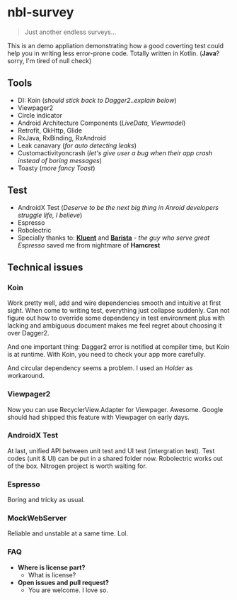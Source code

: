 # nbl-survey
> Just another endless surveys...

This is an demo appliation demonstrating how a good coverting test could help you in writing less error-prone code.
Totally written in Kotlin. (**Java**? sorry, I'm tired of null check)

## Tools
 - DI: Koin (*should stick back to Dagger2..explain below*)
 - Viewpager2 
 - Circle indicator
 - Android Architecture Components (*LiveData, Viewmodel*)
 - Retrofit, OkHttp, Glide
 - RxJava, RxBinding, RxAndroid
 - Leak canavary (*for auto detecting leaks*)
 - Customactivityoncrash (*let's give user a bug when their app crash instead of boring messages*)
 - Toasty (*more fancy Toast*)
 
## Test
 - AndroidX Test (*Deserve to be the next big thing in Anroid developers struggle life, I believe*)
 - Espresso 
 - Robolectric 
 - Specially thanks to: [**Kluent**](https://github.com/MarkusAmshove/Kluent) and [**Barista**](https://github.com/SchibstedSpain/Barista) - *the guy who serve great Espresso* saved me from nightmare of **Hamcrest**

## Technical issues

### Koin

Work pretty well, add and wire dependencies smooth and intuitive at first sight. When come to writing test, everything just collapse suddenly. Can not figure out how to override some dependency in test environment plus with lacking and ambiguous document makes me feel regret about choosing it over Dagger2.

And one important thing: Dagger2 error is notified at compiler time, but Koin is at runtime. With Koin, you need to check your app more carefully.

And circular dependency seems a problem. I used an *Holder* as workaround.

### Viewpager2
Now you can use RecyclerView.Adapter for Viewpager. Awesome. Google should had shipped this feature with Viewpager on early days.

### AndroidX Test
At last, unified API between unit test and UI test (intergration test). Test codes (unit & UI) can be put in a shared folder now. Robolectric works out of the box. Nitrogen project is worth waiting for.

### Espresso
Boring and tricky as usual.

### MockWebServer
Reliable and unstable at a same time. Lol.

### FAQ
 - **Where is license part?**
      - What is license? 
 - **Open issues and pull request?**
      - You are welcome. I love so. 



